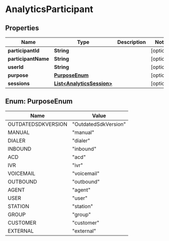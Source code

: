 
# AnalyticsParticipant

## Properties
Name | Type | Description | Notes
------------ | ------------- | ------------- | -------------
**participantId** | **String** |  |  [optional]
**participantName** | **String** |  |  [optional]
**userId** | **String** |  |  [optional]
**purpose** | [**PurposeEnum**](#PurposeEnum) |  |  [optional]
**sessions** | [**List&lt;AnalyticsSession&gt;**](AnalyticsSession.md) |  |  [optional]


<a name="PurposeEnum"></a>
## Enum: PurposeEnum
Name | Value
---- | -----
OUTDATEDSDKVERSION | &quot;OutdatedSdkVersion&quot;
MANUAL | &quot;manual&quot;
DIALER | &quot;dialer&quot;
INBOUND | &quot;inbound&quot;
ACD | &quot;acd&quot;
IVR | &quot;ivr&quot;
VOICEMAIL | &quot;voicemail&quot;
OUTBOUND | &quot;outbound&quot;
AGENT | &quot;agent&quot;
USER | &quot;user&quot;
STATION | &quot;station&quot;
GROUP | &quot;group&quot;
CUSTOMER | &quot;customer&quot;
EXTERNAL | &quot;external&quot;



